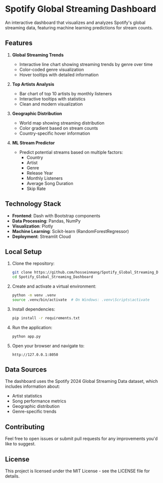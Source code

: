 # Spotify Global Streaming Dashboard

An interactive dashboard that visualizes and analyzes Spotify's global streaming data, featuring machine learning predictions for stream counts.

## Features

1. **Global Streaming Trends**
   - Interactive line chart showing streaming trends by genre over time
   - Color-coded genre visualization
   - Hover tooltips with detailed information

2. **Top Artists Analysis**
   - Bar chart of top 10 artists by monthly listeners
   - Interactive tooltips with statistics
   - Clean and modern visualization

3. **Geographic Distribution**
   - World map showing streaming distribution
   - Color gradient based on stream counts
   - Country-specific hover information

4. **ML Stream Predictor**
   - Predict potential streams based on multiple factors:
     - Country
     - Artist
     - Genre
     - Release Year
     - Monthly Listeners
     - Average Song Duration
     - Skip Rate

## Technology Stack

- **Frontend**: Dash with Bootstrap components
- **Data Processing**: Pandas, NumPy
- **Visualization**: Plotly
- **Machine Learning**: Scikit-learn (RandomForestRegressor)
- **Deployment**: Streamlit Cloud

## Local Setup

1. Clone the repository:
   ```bash
   git clone https://github.com/hosseinmang/Spotify_Global_Streaming_Dashboard.git
   cd Spotify_Global_Streaming_Dashboard
   ```

2. Create and activate a virtual environment:
   ```bash
   python -m venv .venv
   source .venv/bin/activate  # On Windows: .venv\Scripts\activate
   ```

3. Install dependencies:
   ```bash
   pip install -r requirements.txt
   ```

4. Run the application:
   ```bash
   python app.py
   ```

5. Open your browser and navigate to:
   ```
   http://127.0.0.1:8050
   ```

## Data Sources

The dashboard uses the Spotify 2024 Global Streaming Data dataset, which includes information about:
- Artist statistics
- Song performance metrics
- Geographic distribution
- Genre-specific trends

## Contributing

Feel free to open issues or submit pull requests for any improvements you'd like to suggest.

## License

This project is licensed under the MIT License - see the LICENSE file for details. 